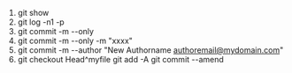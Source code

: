 1. git show 
2. git log -n1 -p 
3. git commit -m --only 
4. git commit -m --only -m "xxxx"
5. git commit -m --author "New Authorname <authoremail@mydomain.com>"
6. git checkout Head^myfile 
git add  -A
git commit --amend